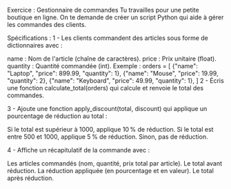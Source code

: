 Exercice : Gestionnaire de commandes Tu travailles pour une petite boutique en ligne. On te demande de créer un script Python qui aide à gérer les commandes des clients.

Spécifications : 1 - Les clients commandent des articles sous forme de dictionnaires avec :

name : Nom de l'article (chaîne de caractères). price : Prix unitaire (float). quantity : Quantité commandée (int). Exemple : orders = [ {"name": "Laptop", "price": 899.99, "quantity": 1}, {"name": "Mouse", "price": 19.99, "quantity": 2}, {"name": "Keyboard", "price": 49.99, "quantity": 1}, ] 2 - Écris une fonction calculate_total(orders) qui calcule et renvoie le total des commandes.

3 - Ajoute une fonction apply_discount(total, discount) qui applique un pourcentage de réduction au total :

Si le total est supérieur à 1000, applique 10 % de réduction. Si le total est entre 500 et 1000, applique 5 % de réduction. Sinon, pas de réduction.

4 - Affiche un récapitulatif de la commande avec :

Les articles commandés (nom, quantité, prix total par article). Le total avant réduction. La réduction appliquée (en pourcentage et en valeur). Le total après réduction.
